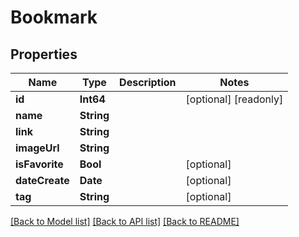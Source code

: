 # Bookmark

## Properties
Name | Type | Description | Notes
------------ | ------------- | ------------- | -------------
**id** | **Int64** |  | [optional] [readonly] 
**name** | **String** |  | 
**link** | **String** |  | 
**imageUrl** | **String** |  | 
**isFavorite** | **Bool** |  | [optional] 
**dateCreate** | **Date** |  | [optional] 
**tag** | **String** |  | [optional] 

[[Back to Model list]](../README.md#documentation-for-models) [[Back to API list]](../README.md#documentation-for-api-endpoints) [[Back to README]](../README.md)


